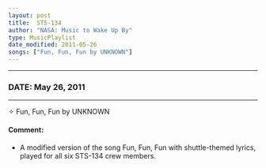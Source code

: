 ```yaml
---
layout: post
title:  STS-134
author: "NASA: Music to Wake Up By"
type: MusicPlaylist
date_modified: 2011-05-26
songs: ["Fun, Fun, Fun by UNKNOWN"]
---
```


----
### DATE: May 26, 2011
----
✧ Fun, Fun, Fun by UNKNOWN

#### Comment:
* A modified version of the song Fun, Fun, Fun with shuttle-themed lyrics, played for all six STS-134 crew members.



<br/>
<center>
	<a target="_blank"
	   href="https://twitter.com/intent/tweet?hashtags=Space,NASA,Playlist,NASAWakeupCalls,SpaceProgram&text={{ page.author}}, '{{ page.songs.first }}' {{ page.title }}, {{ page.date | date: '%B %d, %Y' }}. {{ site.url }}{{ page.url }} @nasawakeupcalls">
	   <i class="fab fa-twitter" alt="Tweet this page" style="font-size: 1.3em;"></i>
	</a>
	&nbsp; 	<i class="fas fa-user-astronaut" style="font-size: 1.5em;"></i> &nbsp;
    <a type="amzn" search="'Fun, Fun, Fun by UNKNOWN'" category="popular music">
        <i class="fab fa-amazon" style="font-size: 1.3em;"></i>
    </a>
</center>
